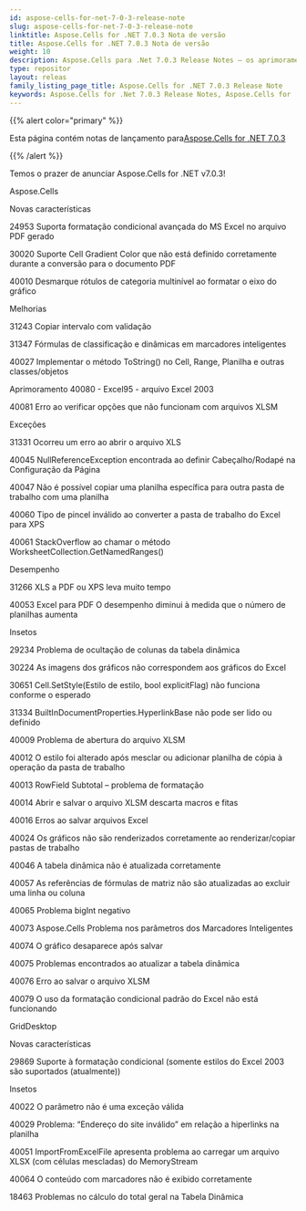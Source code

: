 ```yaml
---
id: aspose-cells-for-net-7-0-3-release-note
slug: aspose-cells-for-net-7-0-3-release-note
linktitle: Aspose.Cells for .NET 7.0.3 Nota de versão
title: Aspose.Cells for .NET 7.0.3 Nota de versão
weight: 10
description: Aspose.Cells para .Net 7.0.3 Release Notes – os aprimoramentos mais recentes, novos recursos e correções
type: repositor
layout: releas
family_listing_page_title: Aspose.Cells for .NET 7.0.3 Release Note
keywords: Aspose.Cells for .Net 7.0.3 Release Notes, Aspose.Cells for .Net 7.0.3 updates and fixe
---
```

{{% alert color="primary" %}} 

 Esta página contém notas de lançamento para[Aspose.Cells for .NET 7.0.3](https://releases.aspose.com/cells/net/new-releases/aspose.cells-for-.net-7.0.3/)

{{% /alert %}} 

 Temos o prazer de anunciar Aspose.Cells for .NET v7.0.3!

Aspose.Cells 

 Novas características

 24953 Suporta formatação condicional avançada do MS Excel no arquivo PDF gerado

30020 Suporte Cell Gradient Color que não está definido corretamente durante a conversão para o documento PDF

 40010 Desmarque rótulos de categoria multinível ao formatar o eixo do gráfico

 Melhorias

 31243 Copiar intervalo com validação

 31347 Fórmulas de classificação e dinâmicas em marcadores inteligentes

 40027 Implementar o método ToString() no Cell, Range, Planilha e outras classes/objetos

 Aprimoramento 40080 - Excel95 - arquivo Excel 2003

 40081 Erro ao verificar opções que não funcionam com arquivos XLSM



 Exceções

 31331 Ocorreu um erro ao abrir o arquivo XLS

 40045 NullReferenceException encontrada ao definir Cabeçalho/Rodapé na Configuração da Página

 40047 Não é possível copiar uma planilha específica para outra pasta de trabalho com uma planilha

 40060 Tipo de pincel inválido ao converter a pasta de trabalho do Excel para XPS

 40061 StackOverflow ao chamar o método WorksheetCollection.GetNamedRanges()

 Desempenho

 31266 XLS a PDF ou XPS leva muito tempo

40053 Excel para PDF O desempenho diminui à medida que o número de planilhas aumenta

Insetos

 29234 Problema de ocultação de colunas da tabela dinâmica

 30224 As imagens dos gráficos não correspondem aos gráficos do Excel

 30651 Cell.SetStyle(Estilo de estilo, bool explicitFlag) não funciona conforme o esperado

 31334 BuiltInDocumentProperties.HyperlinkBase não pode ser lido ou definido

 40009 Problema de abertura do arquivo XLSM

 40012 O estilo foi alterado após mesclar ou adicionar planilha de cópia à operação da pasta de trabalho

 40013 RowField Subtotal – problema de formatação

 40014 Abrir e salvar o arquivo XLSM descarta macros e fitas

 40016 Erros ao salvar arquivos Excel

 40024 Os gráficos não são renderizados corretamente ao renderizar/copiar pastas de trabalho

 40046 A tabela dinâmica não é atualizada corretamente

 40057 As referências de fórmulas de matriz não são atualizadas ao excluir uma linha ou coluna

 40065 Problema bigInt negativo

 40073 Aspose.Cells Problema nos parâmetros dos Marcadores Inteligentes

 40074 O gráfico desaparece após salvar

40075 Problemas encontrados ao atualizar a tabela dinâmica

 40076 Erro ao salvar o arquivo XLSM

 40079 O uso da formatação condicional padrão do Excel não está funcionando

 GridDesktop

 Novas características

 29869 Suporte à formatação condicional (somente estilos do Excel 2003 são suportados (atualmente))

Insetos

 40022 O parâmetro não é uma exceção válida

 40029 Problema: “Endereço do site inválido” em relação a hiperlinks na planilha

 40051 ImportFromExcelFile apresenta problema ao carregar um arquivo XLSX (com células mescladas) do MemoryStream

 40064 O conteúdo com marcadores não é exibido corretamente

 18463 Problemas no cálculo do total geral na Tabela Dinâmica
